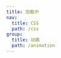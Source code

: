 ```yaml
---
title: 加载中
nav:
  title: CSS
  path: /css
group:
  title: 动画
  path: /animation
---
```


<code src="./demo/Demo1.tsx" />
